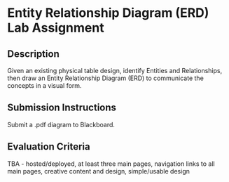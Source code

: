 # Entity Relationship Diagram (ERD) Lab Assignment

## Description

Given an existing physical table design, identify Entities and  Relationships, then draw an Entity Relationship Diagram (ERD) to communicate the concepts in a visual form.

## Submission Instructions

Submit a .pdf diagram to Blackboard.

## Evaluation Criteria

TBA - hosted/deployed, at least three main pages, navigation links to all main pages, creative content and design, simple/usable design
